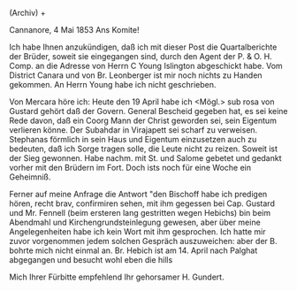 (Archiv) +

 Cannanore, 4 Mai 1853
Ans Komite!

Ich habe Ihnen anzukündigen, daß ich mit dieser Post die Quartalberichte der Brüder, soweit sie eingegangen sind, durch den Agent der P. & O. H. Comp. an die Adresse von Herrn C Young Islington abgeschickt habe. Vom District Canara und von Br. Leonberger ist mir noch nichts zu Handen gekommen. An Herrn Young habe ich nicht geschrieben.

Von Mercara höre ich: Heute den 19 April habe ich <Mögl.> sub rosa von Gustard gehört daß der Govern. General Bescheid gegeben hat, es sei keine Rede davon, daß ein Coorg Mann der Christ geworden sei, sein Eigentum verlieren könne. Der Subahdar in Virajapett sei scharf zu verweisen. Stephanas förmlich in sein Haus und Eigentum einzusetzen auch zu bedeuten, daß ich Sorge tragen solle, die Leute nicht zu reizen. Soweit ist der Sieg gewonnen. Habe nachm. mit St. und Salome gebetet und gedankt vorher mit den Brüdern im Fort. Doch ists noch für eine Woche ein Geheimniß.

Ferner auf meine Anfrage die Antwort "den Bischoff habe ich predigen hören, recht brav, confirmiren sehen, mit ihm gegessen bei Cap. Gustard und Mr. Fennell (beim ersteren lang gestritten wegen Hebichs) bin beim Abendmahl und Kirchengrundsteinlegung gewesen, aber über meine Angelegenheiten habe ich kein Wort mit ihm gesprochen. Ich hatte mir zuvor vorgenommen jedem solchen Gespräch auszuweichen: aber der B. bohrte mich nicht einmal an. 
Br. Hebich ist am 14. April nach Palghat abgegangen und besucht wohl eben die hills

 Mich Ihrer Fürbitte empfehlend
 Ihr gehorsamer
 H. Gundert.
